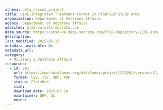 ```yaml
---
schema: data_rescue_project 
title: LIVE-Integrated Treatment Format in PTSD+SUD Study Arms
organization: Department of Veterans Affairs
agency: Department of Veterans Affairs
websites: ptsd-va.data.socrata.com
data_source: https://ptsd-va.data.socrata.com/PTSD-Repository/LIVE-Integrated-Treatment-Format-in-PTSD-SUD-Study/mjeb-s84c
description: 
last_modified: 2025-05-13
metadata_available: No
metadata_url: 
category:
  - Military & Veterans Affairs 
resources:
  - id: 981
    url: https://www.datalumos.org/datalumos/project/229201/version/V1/view
    format: CSV, TSV, RDF, PDF
    status: Finished
    size: 
    download_date: 2025-05-10
    maintainer: DRP, DL
    notes: 
---
```

